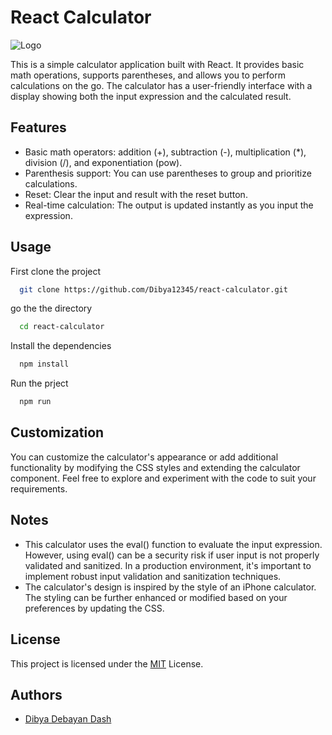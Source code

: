 # React Calculator

![Logo](https://imgtr.ee/images/2023/06/02/ShbJX.png)

This is a simple calculator application built with React. It provides basic math operations, supports parentheses, and allows you to perform calculations on the go. The calculator has a user-friendly interface with a display showing both the input expression and the calculated result.

## Features

- Basic math operators: addition (+), subtraction (-), multiplication (\*), division (/), and exponentiation (pow).
- Parenthesis support: You can use parentheses to group and prioritize calculations.
- Reset: Clear the input and result with the reset button.
- Real-time calculation: The output is updated instantly as you input the expression.


## Usage

First clone the project

```bash
  git clone https://github.com/Dibya12345/react-calculator.git
```

go the the directory

```bash
  cd react-calculator
```

Install the dependencies

```bash
  npm install
```

Run the prject

```bash
  npm run
```

## Customization

You can customize the calculator's appearance or add additional functionality by modifying the CSS styles and extending the calculator component. Feel free to explore and experiment with the code to suit your requirements.

## Notes

- This calculator uses the eval() function to evaluate the input expression. However, using eval() can be a security risk if user input is not properly validated and sanitized. In a production environment, it's important to implement robust input validation and sanitization techniques.
- The calculator's design is inspired by the style of an iPhone calculator. The styling can be further enhanced or modified based on your preferences by updating the CSS.

## License

This project is licensed under the [MIT](https://choosealicense.com/licenses/mit/) License.

## Authors

- [Dibya Debayan Dash](https://github.com/Dibya12345)
